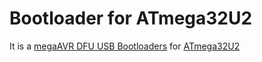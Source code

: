 # Bootloader for ATmega32U2

It is a [megaAVR DFU USB Bootloaders](https://ww1.microchip.com/downloads/aemDocuments/documents/OTH/ProductDocuments/SoftwareLibraries/Firmware/megaUSB_DFU_Bootloaders.zip) for [ATmega32U2](https://www.microchip.com/en-us/product/ATmega32u2)
